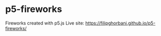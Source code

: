 # p5-fireworks
Fireworks created with p5.js
Live site: https://filipghorbani.github.io/p5-fireworks/
